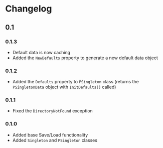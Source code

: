 # Changelog

## 0.1

### 0.1.3

* Default data is now caching
* Added the `NewDefaults` property to generate a new default data object

### 0.1.2

* Added the `Defaults` property to `PSingleton` class (returns the `PSingletonData` object with `InitDefaults()` called)

### 0.1.1

* Fixed the `DirectoryNotFound` exception

### 0.1.0

* Added base Save/Load functionality
* Added `Singleton` and `PSingleton` classes